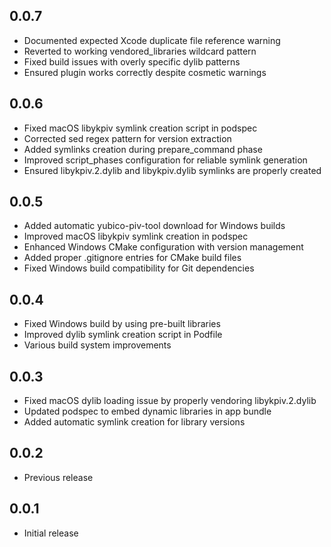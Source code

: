 ## 0.0.7

* Documented expected Xcode duplicate file reference warning
* Reverted to working vendored_libraries wildcard pattern
* Fixed build issues with overly specific dylib patterns
* Ensured plugin works correctly despite cosmetic warnings

## 0.0.6

* Fixed macOS libykpiv symlink creation script in podspec
* Corrected sed regex pattern for version extraction
* Added symlinks creation during prepare_command phase
* Improved script_phases configuration for reliable symlink generation
* Ensured libykpiv.2.dylib and libykpiv.dylib symlinks are properly created

## 0.0.5

* Added automatic yubico-piv-tool download for Windows builds
* Improved macOS libykpiv symlink creation in podspec
* Enhanced Windows CMake configuration with version management
* Added proper .gitignore entries for CMake build files
* Fixed Windows build compatibility for Git dependencies

## 0.0.4

* Fixed Windows build by using pre-built libraries
* Improved dylib symlink creation script in Podfile
* Various build system improvements

## 0.0.3

* Fixed macOS dylib loading issue by properly vendoring libykpiv.2.dylib
* Updated podspec to embed dynamic libraries in app bundle
* Added automatic symlink creation for library versions

## 0.0.2

* Previous release

## 0.0.1

* Initial release

